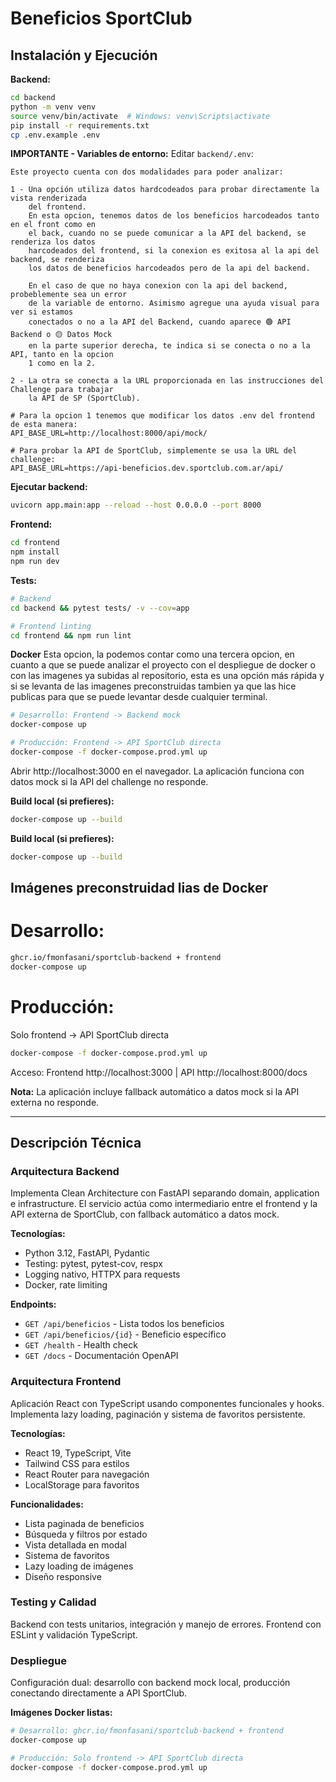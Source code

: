 # Beneficios SportClub

## Instalación y Ejecución

**Backend:**
```bash
cd backend
python -m venv venv
source venv/bin/activate  # Windows: venv\Scripts\activate
pip install -r requirements.txt
cp .env.example .env
```

**IMPORTANTE - Variables de entorno:** Editar `backend/.env`:
```
Este proyecto cuenta con dos modalidades para poder analizar:

1 - Una opción utiliza datos hardcodeados para probar directamente la vista renderizada
    del frontend.
    En esta opcion, tenemos datos de los beneficios harcodeados tanto en el front como en
    el back, cuando no se puede comunicar a la API del backend, se renderiza los datos
    harcodeados del frontend, si la conexion es exitosa al la api del backend, se renderiza
    los datos de beneficios harcodeados pero de la api del backend.

    En el caso de que no haya conexion con la api del backend, probeblemente sea un error
    de la variable de entorno. Asimismo agregue una ayuda visual para ver si estamos
    conectados o no a la API del Backend, cuando aparece 🟢 API Backend o 🟡 Datos Mock
    en la parte superior derecha, te indica si se conecta o no a la API, tanto en la opcion
    1 como en la 2.

2 - La otra se conecta a la URL proporcionada en las instrucciones del Challenge para trabajar
    la API de SP (SportClub).

# Para la opcion 1 tenemos que modificar los datos .env del frontend de esta manera:
API_BASE_URL=http://localhost:8000/api/mock/

# Para probar la API de SportClub, simplemente se usa la URL del challenge:
API_BASE_URL=https://api-beneficios.dev.sportclub.com.ar/api/
```

**Ejecutar backend:**
```bash
uvicorn app.main:app --reload --host 0.0.0.0 --port 8000
```

**Frontend:**
```bash
cd frontend
npm install
npm run dev
```

**Tests:**
```bash
# Backend
cd backend && pytest tests/ -v --cov=app

# Frontend linting
cd frontend && npm run lint
```

**Docker**
Esta opcion, la podemos contar como una tercera opcion, en cuanto a que se puede analizar 
el proyecto con el despliegue de docker o con las imagenes ya subidas al repositorio, esta es una opción 
más rápida y si se levanta de las imagenes preconstruidas tambien ya que las hice publicas para que se 
puede levantar desde cualquier terminal.

```bash
# Desarrollo: Frontend -> Backend mock
docker-compose up

# Producción: Frontend -> API SportClub directa
docker-compose -f docker-compose.prod.yml up
```

Abrir http://localhost:3000 en el navegador. La aplicación funciona con datos mock si la API del challenge
no responde.

**Build local (si prefieres):**
```bash
docker-compose up --build
```

**Build local (si prefieres):**
```bash
docker-compose up --build
```

## Imágenes preconstruidad lias de Docker 

# Desarrollo:
```bash
ghcr.io/fmonfasani/sportclub-backend + frontend
docker-compose up
```

# Producción: 

Solo frontend -> API SportClub directa  
```bash
docker-compose -f docker-compose.prod.yml up
```

Acceso: Frontend http://localhost:3000 | API http://localhost:8000/docs

**Nota:** La aplicación incluye fallback automático a datos mock si la API externa no responde.

---

## Descripción Técnica

### Arquitectura Backend
Implementa Clean Architecture con FastAPI separando domain, application e infrastructure. 
El servicio actúa como intermediario entre el frontend y la API externa de SportClub, 
con fallback automático a datos mock.

**Tecnologías:**
- Python 3.12, FastAPI, Pydantic
- Testing: pytest, pytest-cov, respx
- Logging nativo, HTTPX para requests
- Docker, rate limiting

**Endpoints:**
- `GET /api/beneficios` - Lista todos los beneficios
- `GET /api/beneficios/{id}` - Beneficio específico  
- `GET /health` - Health check
- `GET /docs` - Documentación OpenAPI

### Arquitectura Frontend
Aplicación React con TypeScript usando componentes funcionales y hooks. 
Implementa lazy loading, paginación y sistema de favoritos persistente.

**Tecnologías:**
- React 19, TypeScript, Vite
- Tailwind CSS para estilos
- React Router para navegación
- LocalStorage para favoritos

**Funcionalidades:**
- Lista paginada de beneficios
- Búsqueda y filtros por estado
- Vista detallada en modal
- Sistema de favoritos
- Lazy loading de imágenes
- Diseño responsive

### Testing y Calidad
Backend con tests unitarios, integración y manejo de errores. 
Frontend con ESLint y validación TypeScript.

### Despliegue
Configuración dual: desarrollo con backend mock local, 
producción conectando directamente a API SportClub.

**Imágenes Docker listas:**
```bash
# Desarrollo: ghcr.io/fmonfasani/sportclub-backend + frontend
docker-compose up

# Producción: Solo frontend -> API SportClub directa  
docker-compose -f docker-compose.prod.yml up
```
